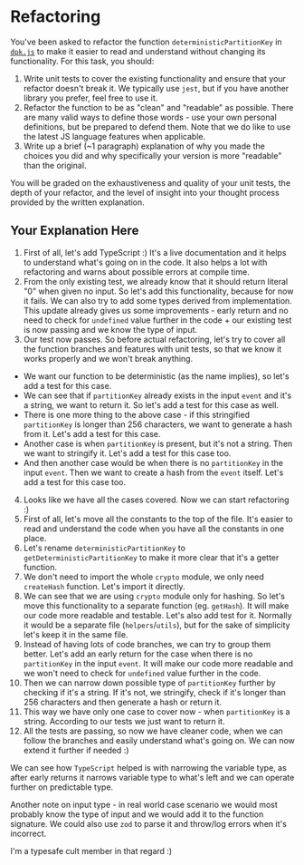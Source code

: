 # Refactoring

You've been asked to refactor the function `deterministicPartitionKey` in [`dpk.js`](dpk.js) to make it easier to read and understand without changing its functionality. For this task, you should:

1. Write unit tests to cover the existing functionality and ensure that your refactor doesn't break it. We typically use `jest`, but if you have another library you prefer, feel free to use it.
2. Refactor the function to be as "clean" and "readable" as possible. There are many valid ways to define those words - use your own personal definitions, but be prepared to defend them. Note that we do like to use the latest JS language features when applicable.
3. Write up a brief (~1 paragraph) explanation of why you made the choices you did and why specifically your version is more "readable" than the original.

You will be graded on the exhaustiveness and quality of your unit tests, the depth of your refactor, and the level of insight into your thought process provided by the written explanation.

## Your Explanation Here

1. First of all, let's add TypeScript :) It's a live documentation and it helps to understand what's going on in the code. It also helps a lot with refactoring and warns about possible errors at compile time.
2. From the only existing test, we already know that it should return literal "0" when given no input. So let's add this functionality, because for now it fails. We can also try to add some types derived from implementation. This update already gives us some improvements - early return and no need to check for `undefined` value further in the code + our existing test is now passing and we know the type of input.
3. Our test now passes. So before actual refactoring, let's try to cover all the function branches and features with unit tests, so that we know it works properly and we won't break anything.
  - We want our function to be deterministic (as the name implies), so let's add a test for this case.
  - We can see that if `partitionKey` already exists in the input `event` and it's a string, we want to return it. So let's add a test for this case as well.
  - There is one more thing to the above case - if this stringified `partitionKey` is longer than 256 characters, we want to generate a hash from it. Let's add a test for this case.
  - Another case is when `partitionKey` is present, but it's not a string. Then we want to stringify it. Let's add a test for this case too. 
  - And then another case would be when there is no `partitionKey` in the input `event`. Then we want to create a hash from the `event` itself. Let's add a test for this case too.
4. Looks like we have all the cases covered. Now we can start refactoring :)
5. First of all, let's move all the constants to the top of the file. It's easier to read and understand the code when you have all the constants in one place.
6. Let's rename `deterministicPartitionKey` to `getDeterministicPartitionKey` to make it more clear that it's a getter function.
7. We don't need to import the whole `crypto` module, we only need `createHash` function. Let's import it directly.
8. We can see that we are using `crypto` module only for hashing. So let's move this functionality to a separate function (eg. `getHash`). It will make our code more readable and testable. Let's also add test for it. Normally it would be a separate file (`helpers`/`utils`), but for the sake of simplicity let's keep it in the same file.
9. Instead of having lots of code branches, we can try to group them better. Let's add an early return for the case when there is no `partitionKey` in the input `event`. It will make our code more readable and we won't need to check for `undefined` value further in the code.
10. Then we can narrow down possible type of `partitionKey` further by checking if it's a string. If it's not, we stringify, check if it's longer than 256 characters and then generate a hash or return it.
11. This way we have only one case to cover now - when `partitionKey` is a string. According to our tests we just want to return it. 
12. All the tests are passing, so now we have cleaner code, when we can follow the branches and easily understand what's going on. We can now extend it further if needed :)

We can see how `TypeScript` helped is with narrowing the variable type, as after early returns it narrows variable type to what's left and we can operate further on predictable type.

Another note on input type - in real world case scenario we would most probably know the type of input and we would add it to the function signature. We could also use `zod` to parse it and throw/log errors when it's incorrect.

I'm a typesafe cult member in that regard :)

